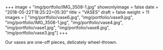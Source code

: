 +++
image = "img/portfolio/IMG_3508-1.jpg"
showonlyimage = false
date = "2018-05-22T18:25:22+05:30"
title = "VASES"
draft = false
weight = 11
images = [ "img/portfolio/vase6.jpg", "img/portfolio/vase9.jpg", "img/portfolio/IMG_3508-1.jpg", "img/portfolio/vase4.jpg", "img/portfolio/vase1.jpg", "img/portfolio/vase8.jpg", "img/portfolio/vase3.jpg"]
+++
<!--more-->

Our vases are one-off pieces, delicately wheel-thrown.